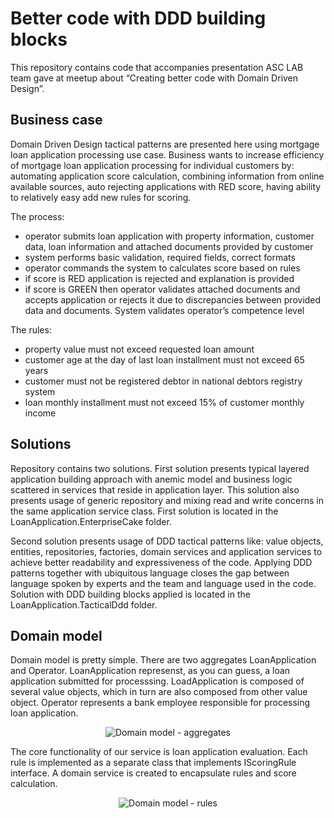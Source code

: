 # Better code with DDD building blocks

This repository contains code that accompanies presentation ASC LAB team gave at meetup about “Creating better code with Domain Driven Design”.

## Business case

Domain Driven Design tactical patterns are presented here using mortgage loan application processing use case.  Business wants to increase efficiency of mortgage loan application processing for individual customers by: automating application score calculation, combining information from online available sources, auto rejecting applications with RED score, having ability to relatively easy add new rules for scoring.

The process: 
* operator submits loan application with property information, customer data, loan information and attached documents provided by customer
* system performs basic validation, required fields, correct formats
* operator commands the system to calculates score based on rules
* if score is RED application is rejected and explanation is provided
* if score is GREEN then operator validates attached documents and accepts application or rejects it due to discrepancies between provided data and documents. System validates operator’s competence level

The rules:
* property value must not exceed requested loan amount
* customer age at the day of last loan installment must not exceed 65 years
* customer must not be registered debtor in national debtors registry system
* loan monthly installment must not exceed 15% of customer monthly income


## Solutions

Repository contains two solutions. First solution presents typical layered application building approach with anemic model and business logic scattered in services that reside in application layer. This solution also presents usage of generic repository and mixing read and write concerns in the same application service class. First solution is located in the LoanApplication.EnterpriseCake folder.

Second solution presents usage of DDD tactical patterns like: value objects, entities, repositories, factories, domain services and application services to achieve better readability and expressiveness of the code. Applying DDD patterns together with ubiquitous language closes the gap between language spoken by experts and the team and language used in the code.
Solution with DDD building blocks applied is located in the LoanApplication.TacticalDdd folder.


## Domain model
Domain model is pretty simple. There are two aggregates LoanApplication and Operator. LoanApplication represenst, as you can guess, a loan application submitted for processsing.
LoadApplication is composed of several value objects, which in turn are also composed from other value object.
Operator represents a bank employee responsible for processing loan application.

<center>

![Domain model - aggregates](https://raw.githubusercontent.com/asc-lab/better-code-with-ddd/ef_core/LoanApplication.TacticalDdd/Docs/class_model_scoring_rules.png)

</center>


The core functionality of our service is loan application evaluation. Each rule is implemented as a separate class that implements IScoringRule interface. A domain service is created to encapsulate rules and score calculation.

<center>

![Domain model - rules](https://github.com/asc-lab/better-code-with-ddd/blob/ef_core/LoanApplication.TacticalDdd/Docs/class_model_scoring_rules.png?raw=true)

</center>
